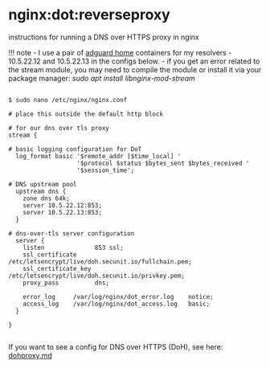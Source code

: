 # nginx:dot:reverseproxy

instructions for running a DNS over HTTPS proxy in nginx

!!! note
    - I use a pair of <a href="https://github.com/AdguardTeam/AdGuardHome">adguard home</a> containers for my resolvers - 10.5.22.12 and 10.5.22.13 in the configs below.
    - if you get an error related to the stream module, you may need to compile the module or install it via your package manager: *sudo apt install libnginx-mod-stream*

``` nginx

$ sudo nano /etc/nginx/nginx.conf

# place this outside the default http block

# for our dns over tls proxy
stream {

# basic logging configuration for DoT
  log_format basic '$remote_addr [$time_local] '
                   '$protocol $status $bytes_sent $bytes_received '
                   '$session_time';

# DNS upstream pool
  upstream dns {
    zone dns 64k;
    server 10.5.22.12:853;
    server 10.5.22.13:853;
  }

# dns-over-tls server configuration
  server {
    listen              853 ssl;
    ssl_certificate     /etc/letsencrypt/live/doh.secunit.io/fullchain.pem;
    ssl_certificate_key /etc/letsencrypt/live/doh.secunit.io/privkey.pem;
    proxy_pass          dns;

    error_log     /var/log/nginx/dot_error.log    notice;
    access_log    /var/log/nginx/dot_access.log   basic;
  }

}


```

If you want to see a config for DNS over HTTPS (DoH), see here: <a href="./dohproxy.md">dohproxy.md</a>
